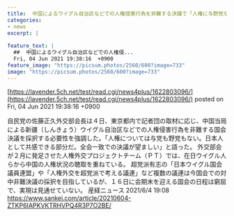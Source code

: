 ```yaml
---
title:  中国によるウイグル自治区などでの人権侵害行為を非難する決議で「人権に与野党ない日本人として共感できる部分」  
categories:
- news
excerpt: |
  
feature_text: |
  ##  中国によるウイグル自治区などでの人権侵...
  Fri, 04 Jun 2021 19:38:16  +0900
feature_image: "https://picsum.photos/2560/600?image=733"
image: "https://picsum.photos/2560/600?image=733"
---
```


[https://lavender.5ch.net/test/read.cgi/news4plus/1622803096/](https://lavender.5ch.net/test/read.cgi/news4plus/1622803096/)
posted on Fri, 04 Jun 2021 19:38:16  +0900

<!--more-->

自民党の佐藤正久外交部会長は４日、東京都内で記者団の取材に応じ、中国当局による新疆（しんきょう）ウイグル自治区などでの人権侵害行為を非難する国会決議を採択する必要性を強調した。「人権については与党も野党もない。日本人として共感できる部分だ。全会一致での決議が望ましい」と語った。 外交部会が２月に発足させた人権外交プロジェクトチーム（ＰＴ）では、在日ウイグル人らから中国の人権状況の聴取を重ねている。 超党派有志の「日本ウイグル国会議員連盟」や「人権外交を超党派で考える議連」など複数の議連は今国会での対中非難決議の採択を目指しているが、１６日に会期末を迎える国会の日程は窮屈で、実現は見通せていない。 産経ニュース 2021/6/4 19:08 https://www.sankei.com/article/20210604-ZTKP6IAPKVKTRHVPQ4R3P7O2BE/
